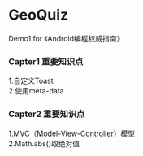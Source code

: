 <h1>GeoQuiz</h1>
Demo1 for 《Android编程权威指南》
<h3>Capter1 重要知识点</h3>
1.自定义Toast<br /> 
2.使用meta-data
<h3>Capter2 重要知识点</h3>
1.MVC（Model-View-Controller）模型<br />
2.Math.abs()取绝对值